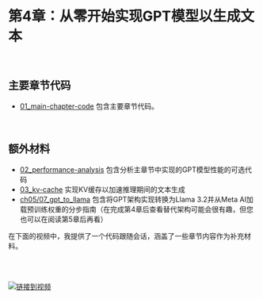# 第4章：从零开始实现GPT模型以生成文本

&nbsp;
## 主要章节代码

- [01_main-chapter-code](01_main-chapter-code) 包含主要章节代码。

&nbsp;
## 额外材料

- [02_performance-analysis](02_performance-analysis) 包含分析主章节中实现的GPT模型性能的可选代码
- [03_kv-cache](03_kv-cache) 实现KV缓存以加速推理期间的文本生成
- [ch05/07_gpt_to_llama](../ch05/07_gpt_to_llama) 包含将GPT架构实现转换为Llama 3.2并从Meta AI加载预训练权重的分步指南（在完成第4章后查看替代架构可能会很有趣，但您也可以在阅读第5章后再看）



在下面的视频中，我提供了一个代码跟随会话，涵盖了一些章节内容作为补充材料。

<br>
<br>

[![链接到视频](https://img.youtube.com/vi/YSAkgEarBGE/0.jpg)](https://www.youtube.com/watch?v=YSAkgEarBGE)
